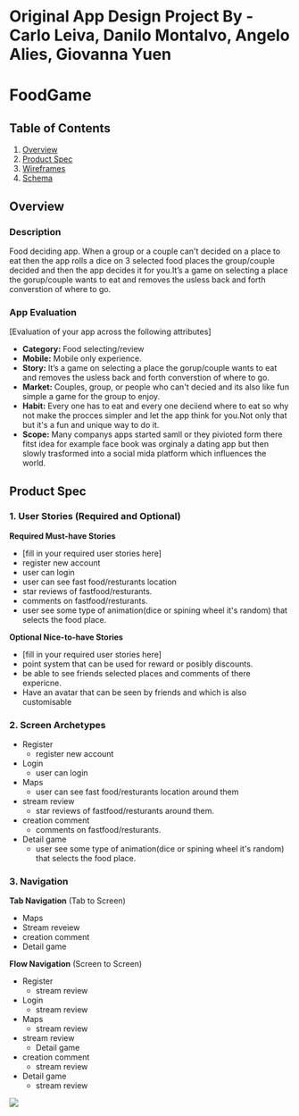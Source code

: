 Original App Design Project By - Carlo Leiva, Danilo Montalvo, Angelo Alies, Giovanna Yuen
===

# FoodGame

## Table of Contents
1. [Overview](#Overview)
1. [Product Spec](#Product-Spec)
1. [Wireframes](#Wireframes)
2. [Schema](#Schema)

## Overview
### Description
Food deciding app. When a group or a couple can't decided on a place to eat then the app rolls a dice on 3 selected food places the group/couple decided and then the app decides it for you.It’s a game on selecting a place the gorup/couple wants to eat and removes the usless back and forth converstion of where to go.

### App Evaluation
[Evaluation of your app across the following attributes]
- **Category:** Food selecting/review
- **Mobile:** Mobile only experience.
- **Story:** It’s a game on selecting a place the gorup/couple wants to eat and removes the usless back and forth converstion of where to go.
- **Market:** Couples, group, or people who can't decied and its also like fun simple a game for the group to enjoy.
- **Habit:** Every one has to eat and every one deciiend where to eat so why not make the procces simpler and let the app think for you.Not only that but it's a fun and unique way to do it.
- **Scope:** Many companys apps started samll or they pivioted form there fitst idea for example face book was orginaly a dating app but then slowly trasformed into a social mida platform which influences the world.

## Product Spec

### 1. User Stories (Required and Optional)

**Required Must-have Stories**

* [fill in your required user stories here]
* register new account 
* user can login
* user can see fast food/resturants location
* star reviews of fastfood/resturants.
* comments on fastfood/resturants.
* user see some type of animation(dice or spining wheel it's random) that selects the food place.


**Optional Nice-to-have Stories**

* [fill in your required user stories here]
* point system that can be used for reward or posibly discounts.
* be able to see friends selected places and comments of there expericne.
* Have an avatar that can be seen by friends and which is also customisable

### 2. Screen Archetypes
* Register
    * register new account 
* Login
   * user can login
* Maps
    * user can see fast food/resturants location around them
* stream review
    * star reviews of fastfood/resturants around them.
* creation comment
    * comments on fastfood/resturants.
* Detail game
    * user see some type of animation(dice or spining wheel it's random) that selects the food place.

    

### 3. Navigation

**Tab Navigation** (Tab to Screen)

* Maps
* Stream reveiew
* creation comment
* Detail game

    

**Flow Navigation** (Screen to Screen)

* Register
    * stream review
* Login
    * stream review
* Maps
    * stream review
* stream review
    * Detail game
* creation comment
    * stream review
* Detail game
    * stream review

![](https://i.imgur.com/27y3Imz.jpg)

    
    
